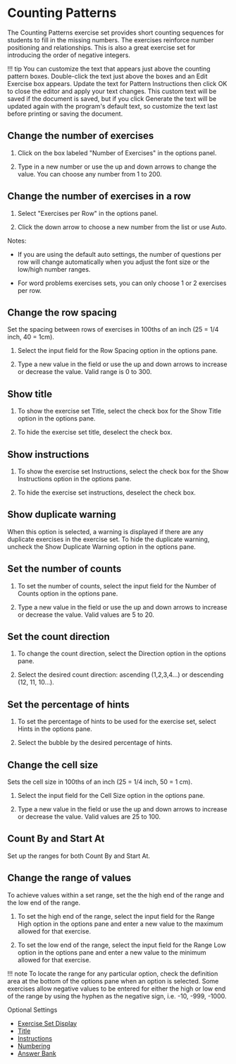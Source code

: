 # Counting Patterns

The Counting Patterns exercise set provides short counting sequences for students to fill in the missing numbers. The exercises reinforce number positioning and relationships. This is also a great exercise set for introducing the order of negative integers.

!!! tip
    You can customize the text that appears just above the counting pattern boxes. Double-click the text just above the boxes and an Edit Exercise box appears. Update the text for Pattern Instructions then click OK to close the editor and apply your text changes. This custom text will be saved if the document is saved, but if you click Generate the text will be updated again with the program's default text, so customize the text last before printing or saving the document.

## Change the number of exercises

1. Click on the box labeled "Number of Exercises" in the options panel.

2. Type in a new number or use the up and down arrows to change the value. You can choose any number from 1 to 200.

## Change the number of exercises in a row

1. Select "Exercises per Row" in the options panel.

2. Click the down arrow to choose a new number from the list or use Auto.

Notes:

- If you are using the default auto settings, the number of questions per row will change automatically when you adjust the font size or the low/high number ranges.

- For word problems exercises sets, you can only choose 1 or 2 exercises per row.

## Change the row spacing

Set the spacing between rows of exercises in 100ths of an inch (25 = 1/4 inch, 40 = 1cm).

1. Select the input field for the Row Spacing option in the options pane.

2. Type a new value in the field or use the up and down arrows to increase or decrease the value. Valid range is 0 to 300.

## Show title

1. To show the exercise set Title, select the check box for the Show Title option in the options pane.

2. To hide the exercise set title, deselect the check box.

## Show instructions

1. To show the exercise set Instructions, select the check box for the Show Instructions option in the options pane.

2. To hide the exercise set instructions, deselect the check box.

## Show duplicate warning

When this option is selected, a warning is displayed if there are any duplicate exercises in the exercise set. To hide the duplicate warning, uncheck the Show Duplicate Warning option in the options pane.

## Set the number of counts

1. To set the number of counts, select the input field for the Number of Counts option in the options pane.

2. Type a new value in the field or use the up and down arrows to increase or decrease the value. Valid values are 5 to 20.

## Set the count direction

1. To change the count direction, select the Direction option in the options pane.

2. Select the desired count direction: ascending (1,2,3,4...) or descending (12, 11, 10...).

## Set the percentage of hints

1. To set the percentage of hints to be used for the exercise set, select Hints in the options pane.

2. Select the bubble by the desired percentage of hints.

## Change the cell size

Sets the cell size in 100ths of an inch (25 = 1/4 inch, 50 = 1 cm).

1. Select the input field for the Cell Size option in the options pane.

2. Type a new value in the field or use the up and down arrows to increase or decrease the value. Valid values are 25 to 100.

## Count By and Start At

Set up the ranges for both Count By and Start At.

## Change the range of values

To achieve values within a set range, set the the high end of the range and the low end of the range.

1. To set the high end of the range, select the input field for the Range High option in the options pane and enter a new value to the maximum allowed for that exercise.

2. To set the low end of the range, select the input field for the Range Low option in the options pane and enter a new value to the minimum allowed for that exercise.

!!! note
    To locate the range for any particular option, check the definition area at the bottom of the options pane when an option is selected. Some exercises allow negative values to be entered for either the high or low end of the range by using the hyphen as the negative sign, i.e. -10, -999, -1000.

Optional Settings

- [Exercise Set Display](../../options/exercise-set-display-options.md)
- [Title](../../options/title-display-options.md)
- [Instructions](../../options/instructions-display-options.md)
- [Numbering](../../options/numbering-display-options.md)
- [Answer Bank](../../options/answer-bank-display-options.md)
